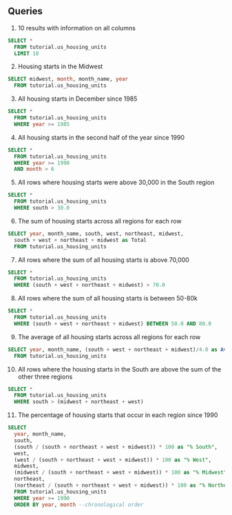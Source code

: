## Queries
1. 10 results with information on all columns
```sql
SELECT *
  FROM tutorial.us_housing_units 
  LIMIT 10
```

2. Housing starts in the Midwest
```sql
SELECT midwest, month, month_name, year
  FROM tutorial.us_housing_units 
```

3. All housing starts in December since 1985
```sql
SELECT *
  FROM tutorial.us_housing_units
  WHERE year >= 1985
```

4. All housing starts in the second half of the year since 1990
```sql
SELECT *
  FROM tutorial.us_housing_units
  WHERE year >= 1990
  AND month > 6
```

5. All rows where housing starts were above 30,000 in the South region
```sql
SELECT *
  FROM tutorial.us_housing_units
  WHERE south > 30.0
```

6. The sum of housing starts across all regions for each row
```sql
SELECT year, month_name, south, west, northeast, midwest,
  south + west + northeast + midwest as Total
  FROM tutorial.us_housing_units
```

7. All rows where the sum of all housing starts is above 70,000
```sql
SELECT * 
  FROM tutorial.us_housing_units
  WHERE (south + west + northeast + midwest) > 70.0
```

8. All rows where the sum of all housing starts is between 50-80k
```sql
SELECT * 
  FROM tutorial.us_housing_units
  WHERE (south + west + northeast + midwest) BETWEEN 50.0 AND 80.0
```

9. The average of all housing starts across all regions for each row
```sql
SELECT year, month_name, (south + west + northeast + midwest)/4.0 as Avg 
  FROM tutorial.us_housing_units
```

10. All rows where the housing starts in the South are above the sum of the other three regions
```sql
SELECT *
  FROM tutorial.us_housing_units
  WHERE south > (midwest + northeast + west)
```

11. The percentage of housing starts that occur in each region since 1990
```sql
SELECT
  year, month_name,
  south,
  (south / (south + northeast + west + midwest)) * 100 as "% South",
  west,
  (west / (south + northeast + west + midwest)) * 100 as "% West",
  midwest,
  (midwest / (south + northeast + west + midwest)) * 100 as "% Midwest",
  northeast,
  (northeast / (south + northeast + west + midwest)) * 100 as "% Northeast"
  FROM tutorial.us_housing_units
  WHERE year >= 1990
  ORDER BY year, month --chronological order
```